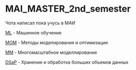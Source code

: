 # MAI_MASTER_2nd_semester

Чота написал пока учусь в МАИ
    
[ML](ML) - Машинное обучение

[MOM](MOM) - Методы моделирования и оптимизации

[MM](MM) - Многомасштабное моделлирование

[DSaP](DSaP) - Хранение и обработка больших объемов данных
